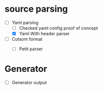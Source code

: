 # source parsing
- [ ] Yaml parsing
  - [ ] Checked yaml config proof of concept
  - [X] Yaml With header parser
- [ ] Cutsom format
  - [ ] Petit parser


# Generator
- [ ] Generator output